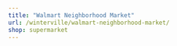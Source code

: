 ```yaml
---
title: "Walmart Neighborhood Market"
url: /winterville/walmart-neighborhood-market/
shop: supermarket
---
```

